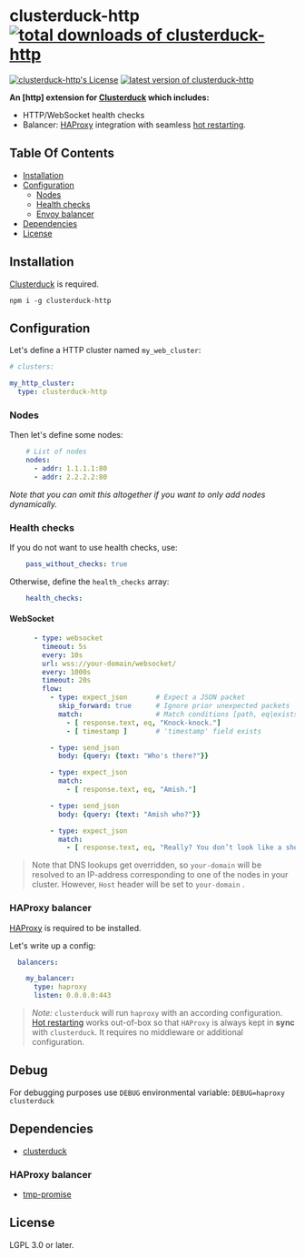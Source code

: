 clusterduck-http [![total downloads of clusterduck-http](https://img.shields.io/npm/dt/clusterduck-http.svg)](https://www.npmjs.com/package/clusterduck-http)
=======
[![clusterduck-http's License](https://img.shields.io/npm/l/clusterduck-http.svg)](https://www.npmjs.com/package/clusterduck-http)
[![latest version of clusterduck-http](https://img.shields.io/npm/v/clusterduck-http.svg)](https://www.npmjs.com/package/clusterduck-http)

__An [http] extension for [Clusterduck] which includes:__

- HTTP/WebSocket health checks
- Balancer: [HAProxy] integration with seamless [hot restarting].

## Table Of Contents

- [Installation](#installation)
- [Configuration](#configuration)
    - [Nodes](#nodes)
    - [Health checks](#health-checks)
    - [Envoy balancer](#envoy-balancer)
- [Dependencies](#dependencies)
- [License](#license)

## Installation

[Clusterduck] is required.

```
npm i -g clusterduck-http
```

## Configuration

Let's define a HTTP cluster named `my_web_cluster`:

```yaml
# clusters:

my_http_cluster:
  type: clusterduck-http
```

### Nodes

Then let's define some nodes:

```yaml
    # List of nodes
    nodes:
      - addr: 1.1.1.1:80
      - addr: 2.2.2.2:80
```

*Note that you can omit this altogether if you want to only add nodes dynamically.*

### Health checks

If you do not want to use health checks, use:

```yaml
    pass_without_checks: true
```

Otherwise, define the `health_checks` array:

```yaml
    health_checks:
```

#### WebSocket

```yaml
      - type: websocket
        timeout: 5s
        every: 10s
        url: wss://your-domain/websocket/
        every: 1000s
        timeout: 20s
        flow:
          - type: expect_json       # Expect a JSON packet
            skip_forward: true      # Ignore prior unexpected packets
            match:                  # Match conditions [path, eq|exists, ?right]
              - [ response.text, eq, "Knock-knock."] 
              - [ timestamp ]       # 'timestamp' field exists

          - type: send_json
            body: {query: {text: "Who's there?"}}

          - type: expect_json
            match:                
              - [ response.text, eq, "Amish."]

          - type: send_json
            body: {query: {text: "Amish who?"}}

          - type: expect_json
            match:                
              - [ response.text, eq, "Really? You don’t look like a shoe!"]

```

>Note that DNS lookups get overridden, so `your-domain` will be resolved 
> to an IP-address corresponding to one of the nodes in your cluster.
> However, `Host` header will be set to `your-domain`
> .


### HAProxy balancer

[HAProxy] is required to be installed.

Let's write up a config:

```yaml
  balancers:

    my_balancer:
      type: haproxy
      listen: 0.0.0.0:443

``` 

> *Note:* `clusterduck` will run  `haproxy` with an according configuration.
> [Hot restarting] works out-of-box so that `HAProxy` is always kept in __sync__ with `clusterduck`.
> It requires no middleware or additional configuration.

## Debug

For debugging purposes use `DEBUG` environmental variable:
`DEBUG=haproxy clusterduck`

## Dependencies

- [clusterduck]

### HAProxy balancer

- [tmp-promise](https://www.npmjs.com/package/tmp-promise)

## License

LGPL 3.0 or later.

[hot restarting]: https://www.haproxy.com/blog/truly-seamless-reloads-with-haproxy-no-more-hacks/

[HAProxy]: https://haproxy.com/

[Clusterduck]: (https://www.npmjs.com/package/clusterduck)